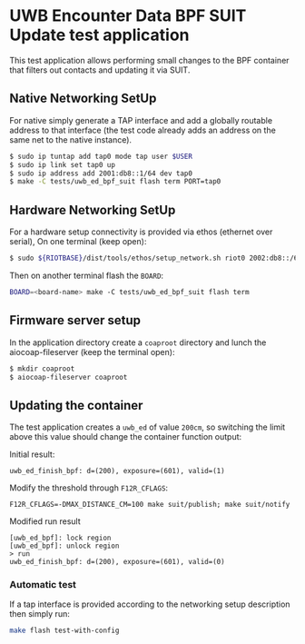 # UWB Encounter Data BPF SUIT Update test application

This test application allows performing small changes to the BPF container
that filters out contacts and updating it via SUIT.

## Native Networking SetUp

For native simply generate a TAP interface and add a globally routable address
to that interface (the test code already adds an address on the same net to the
native instance).

```bash
$ sudo ip tuntap add tap0 mode tap user $USER
$ sudo ip link set tap0 up
$ sudo ip address add 2001:db8::1/64 dev tap0
$ make -C tests/uwb_ed_bpf_suit flash term PORT=tap0
```

## Hardware Networking SetUp

For a hardware setup connectivity is provided via ethos (ethernet over serial),
On one terminal (keep open):

```bash
$ sudo ${RIOTBASE}/dist/tools/ethos/setup_network.sh riot0 2002:db8::/64
```

Then on another terminal flash the `BOARD`:

```bash
BOARD=<board-name> make -C tests/uwb_ed_bpf_suit flash term
```

## Firmware server setup

In the application directory create a `coaproot` directory and lunch the
aiocoap-fileserver (keep the terminal open):

```bash
$ mkdir coaproot
$ aiocoap-fileserver coaproot
```

## Updating the container

The test application creates a `uwb_ed` of value `200cm`, so switching the
limit above this value should change the container function output:

Initial result:

```
uwb_ed_finish_bpf: d=(200), exposure=(601), valid=(1)
```

Modify the threshold through `F12R_CFLAGS`:

```
F12R_CFLAGS=-DMAX_DISTANCE_CM=100 make suit/publish; make suit/notify
```

Modified run result

```
[uwb_ed_bpf]: lock region
[uwb_ed_bpf]: unlock region
> run
uwb_ed_finish_bpf: d=(200), exposure=(601), valid=(0)
```

### Automatic test

If a tap interface is provided according to the networking setup description
then simply run:

```bash
make flash test-with-config
```
